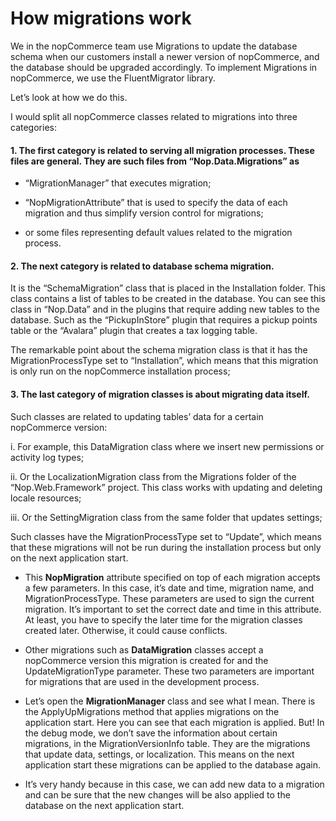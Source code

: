 # How migrations work

We in the nopCommerce team use Migrations to update the database schema when our customers install a newer version of nopCommerce, and the database should be upgraded accordingly. To implement Migrations in nopCommerce, we use the FluentMigrator library.

Let’s look at how we do this.

I would split all nopCommerce classes related to migrations into three categories:

#### 1.   The first category is related to serving all migration processes. These files are general. They are such files from “Nop.Data.Migrations” as 

 -  “MigrationManager” that executes migration;

 - “NopMigrationAttribute” that is used to specify the data of each migration and thus simplify version control for migrations;

 - or some files representing default values related to the migration process.

#### 2. The next category is related to database schema migration. 

It is the “SchemaMigration” class that is placed in the Installation folder. This class contains a list of tables to be created in the database. You can see this class in “Nop.Data” and in the plugins that require adding new tables to the database. Such as the “PickupInStore” plugin that requires a pickup points table or the “Avalara” plugin that creates a tax logging table.

The remarkable point about the schema migration class is that it has the MigrationProcessType set to “Installation”, which means that this migration is only run on the nopCommerce installation process;

#### 3. The last category of migration classes is about migrating data itself. 
Such classes are related to updating tables’ data for a certain nopCommerce version:

  i.   For example, this DataMigration class where we insert new permissions or activity log types;

  ii.  Or the LocalizationMigration class from the Migrations folder of the “Nop.Web.Framework” project. This class works with updating and deleting locale resources;

  iii. Or the SettingMigration class from the same folder that updates settings;
  
  Such classes have the MigrationProcessType set to “Update”, which means that these migrations will not be run during the installation process but only on the next application start.



- This **NopMigration** attribute specified on top of each migration accepts a few parameters. In this case, it’s date and time, migration name, and MigrationProcessType. These parameters are used to sign the current migration. It’s important to set the correct date and time in this attribute. At least, you have to specify the later time for the migration classes created later. Otherwise, it could cause conflicts.

- Other migrations such as **DataMigration** classes accept a nopCommerce version this migration is created for and the UpdateMigrationType parameter. These two parameters are important for migrations that are used in the development process. 

- Let’s open the **MigrationManager** class and see what I mean. There is the ApplyUpMigrations method that applies migrations on the application start. Here you can see that each migration is applied. But! In the debug mode, we don’t save the information about certain migrations, in the MigrationVersionInfo table. They are the migrations that update data, settings, or localization. This means on the next application start these migrations can be applied to the database again.

- It’s very handy because in this case, we can add new data to a migration and can be sure that the new changes will be also applied to the database on the next application start.


